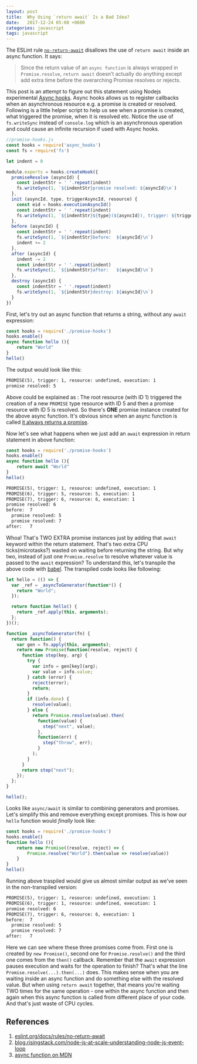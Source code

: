```yaml
---
layout: post
title:  Why Using `return await` Is a Bad Idea?
date:   2017-12-24 05:08 +0600
categories: javascript
tags: javascript
---
```

The ESLint rule [`no-return-await`](https://eslint.org/docs/rules/no-return-await) disallows the use of `return await` inside an async function. It says:

> Since the return value of an `async function` is always wrapped in `Promise.resolve`, `return await` doesn’t actually do anything except add extra time before the overarching Promise resolves or rejects.

This post is an attempt to figure out this statement using Nodejs experimental [Async hooks](https://nodejs.org/api/async_hooks.html). Async hooks allows us to register callbacks when an asynchronous resource e.g. a promise is created or resolved. Following is a little helper script to help us see when a promise is created, what triggered the promise, when it is resolved etc. Notice the use of `fs.writeSync` instead of `console.log` which is an asynchronous operation and could cause an infinite recursion if used with Async hooks.

```js
//promise-hooks.js
const hooks = require('async_hooks')
const fs = require('fs')

let indent = 0

module.exports = hooks.createHook({
  promiseResolve (asyncId) {
    const indentStr = ' '.repeat(indent)
    fs.writeSync(1, `${indentStr}promise resolved: ${asyncId}\n`)
  },
  init (asyncId, type, triggerAsyncId, resource) {
    const eid = hooks.executionAsyncId()
    const indentStr = ' '.repeat(indent)
    fs.writeSync(1, `${indentStr}${type}(${asyncId}), trigger: ${triggerAsyncId}, resource: ${resource.parentId}, execution: ${eid}\n`)
  },
  before (asyncId) {
    const indentStr = ' '.repeat(indent)
    fs.writeSync(1, `${indentStr}before:  ${asyncId}\n`)
    indent += 2
  },
  after (asyncId) {
    indent -= 2
    const indentStr = ' '.repeat(indent)
    fs.writeSync(1, `${indentStr}after:   ${asyncId}\n`)
  },
  destroy (asyncId) {
    const indentStr = ' '.repeat(indent)
    fs.writeSync(1, `${indentStr}destroy: ${asyncId}\n`)
  }
})

```

First, let's try out an async function that returns a string, without any `await` expression:

```js
const hooks = require('./promise-hooks')
hooks.enable()
async function hello (){
    return "World"
}
hello()
```

The output would look like this:

```txt
PROMISE(5), trigger: 1, resource: undefined, execution: 1
promise resolved: 5
```

Above could be explained as : The root resource (with ID 1) triggered the creation of a new `PROMISE` type resource with ID 5 and then a promise resource with ID 5 is resolved. So there's **ONE** promise instance created for the above async function. It's obvious since when an async function is called [it always returns a promise](https://developer.mozilla.org/en-US/docs/Web/JavaScript/Reference/Statements/async_function).

Now let's see what happens when we just add an `await` expression in return statement in above function:

```js
const hooks = require('./promise-hooks')
hooks.enable()
async function hello (){
    return await "World"
}
hello()
```

```txt
PROMISE(5), trigger: 1, resource: undefined, execution: 1
PROMISE(6), trigger: 5, resource: 5, execution: 1
PROMISE(7), trigger: 6, resource: 6, execution: 1
promise resolved: 6
before:  7
  promise resolved: 5
  promise resolved: 7
after:   7
```

Whoa! That's TWO EXTRA promise instances just by adding that `await` keyword within the return statement. That's two extra CPU ticks(microtasks?) wasted on waiting before returning the string. But why two, instead of just one `Promise.resolve` to resolve whatever value is passed to the `await` expression? To understand this, let's transpile the above code with [babel](https://babeljs.io/repl/#?babili=false&browsers=&build=&builtIns=true&code_lz=IYZwngdgxgBAZgV2gFwJYHsIwBYFMA2-6MAFAJQwDeAUDDAE67IL1YDkA6uvfgCZvUAvtTyF05akA&debug=false&circleciRepo=&evaluate=false&lineWrap=true&presets=stage-0&prettier=true&targets=Node-9&version=6.26.0). The transpiled code looks like following:

```js
let hello = (() => {
  var _ref = _asyncToGenerator(function*() {
    return "World";
  });

  return function hello() {
    return _ref.apply(this, arguments);
  };
})();

function _asyncToGenerator(fn) {
  return function() {
    var gen = fn.apply(this, arguments);
    return new Promise(function(resolve, reject) {
      function step(key, arg) {
        try {
          var info = gen[key](arg);
          var value = info.value;
        } catch (error) {
          reject(error);
          return;
        }
        if (info.done) {
          resolve(value);
        } else {
          return Promise.resolve(value).then(
            function(value) {
              step("next", value);
            },
            function(err) {
              step("throw", err);
            }
          );
        }
      }
      return step("next");
    });
  };
}

hello();
```


Looks like `async/await` is similar to combining generators and promises. Let's simplify this and remove everything except promises. This is how our `hello` function would _finally_ look like:

```js
const hooks = require('./promise-hooks')
hooks.enable()
function hello (){
    return new Promise((resolve, reject) => {
        Promise.resolve("World").then(value => resolve(value))
    }
}
hello()
```

Running above traspiled would give us almost similar output as we've seen in the non-transpiled version: 

```txt
PROMISE(5), trigger: 1, resource: undefined, execution: 1
PROMISE(6), trigger: 1, resource: undefined, execution: 1
promise resolved: 6
PROMISE(7), trigger: 6, resource: 6, execution: 1
before:  7
  promise resolved: 5
  promise resolved: 7
after:   7
```
Here we can see  where these three promises come from. First one is created by `new Promise()`, second one for `Promise.resolve()` and the third one comes from the `then()` callback. Remember that the `await` expression pauses execution and waits for the operation to finish? That's what the line `Promise.resolve(...).then(...)` does. This makes sense when you are waiting inside an async function and do something else with the resolved value. But when using `return await` together, that means you're waiting TWO times for the same operation -  one within the async function and then again when this async function is called from different place of your code. And that's just waste of CPU cycles.


## References

1. [eslint.org/docs/rules/no-return-await](https://eslint.org/docs/rules/no-return-await)
2. [blog.risingstack.com/node-js-at-scale-understanding-node-js-event-loop](https://blog.risingstack.com/node-js-at-scale-understanding-node-js-event-loop/)
3. [async function on MDN](https://developer.mozilla.org/en-US/docs/Web/JavaScript/Reference/Statements/async_function)

